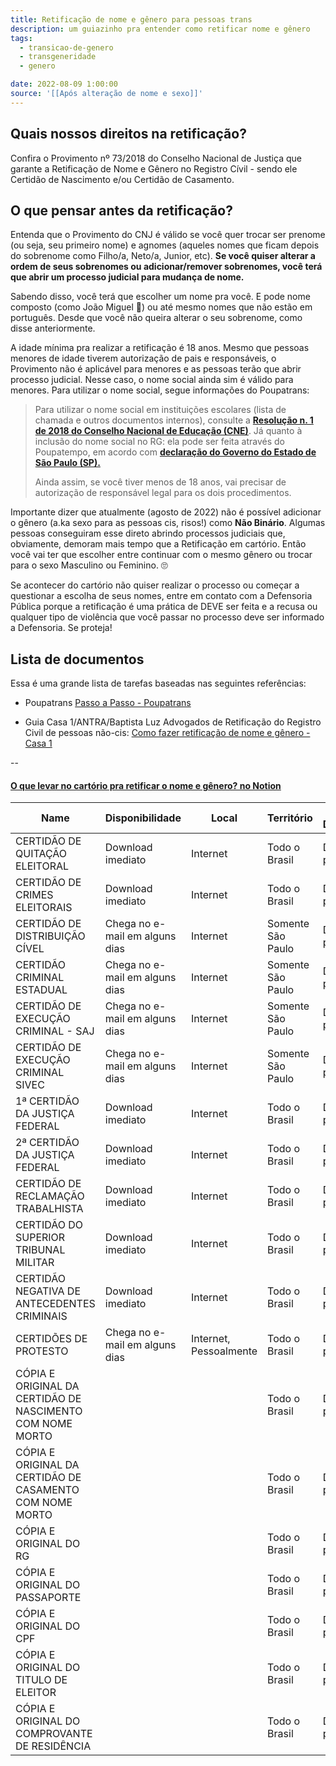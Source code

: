 ```yaml
---
title: Retificação de nome e gênero para pessoas trans
description: um guiazinho pra entender como retificar nome e gênero
tags:
  - transicao-de-genero
  - transgeneridade
  - genero

date: 2022-08-09 1:00:00
source: '[[Após alteração de nome e sexo]]'
---
```


## Quais nossos direitos na retificação?

Confira o Provimento nº 73/2018 do Conselho Nacional de Justiça que garante a Retificação de Nome e Gênero no Registro Cívil - sendo ele Certidão de Nascimento e/ou Certidão de Casamento.

[](https://atos.cnj.jus.br/atos/detalhar/2623)

## O que pensar antes da retificação?

Entenda que o Provimento do CNJ é válido se você quer trocar ser prenome (ou seja, seu primeiro nome) e agnomes (aqueles nomes que ficam depois do sobrenome como Filho/a, Neto/a, Junior, etc). **Se você quiser alterar a ordem de seus sobrenomes ou adicionar/remover sobrenomes, você terá que abrir um processo judicial para mudança de nome.**

Sabendo disso, você terá que escolher um nome pra você. E pode nome composto (como João Miguel 💙) ou até mesmo nomes que não estão em português. Desde que você não queira alterar o seu sobrenome, como disse anteriormente.

A idade mínima pra realizar a retificação é 18 anos. Mesmo que pessoas menores de idade tiverem autorização de pais e responsáveis, o Provimento não é aplicável para menores e as pessoas terão que abrir processo judicial. Nesse caso, o nome social ainda sim é válido para menores. Para utilizar o nome social, segue informações do Poupatrans:

> Para utilizar o nome social em instituições escolares (lista de chamada e outros documentos internos), consulte a **[Resolução n. 1 de 2018 do Conselho Nacional de Educação (CNE)](http://portal.mec.gov.br/index.php?Itemid=30192.&alias=81001-rcp001-18-pdf&category_slug=janeiro-2018-pdf&option=com_docman&view=download)**.  Já quanto à inclusão do nome social no RG: ela pode ser feita através do Poupatempo, em acordo com **[declaração do Governo do Estado de São Paulo (SP).](https://www.saopaulo.sp.gov.br/spnoticias/estado-de-sao-paulo-passara-a-emitir-novo-rg/)**
> 
> 
> Ainda assim, se você tiver menos de 18 anos, vai precisar de autorização de responsável legal para os dois procedimentos.
> 

Importante dizer que atualmente (agosto de 2022) não é possível adicionar o gênero (a.ka sexo para as pessoas cis, risos!) como **Não Binário**. Algumas pessoas conseguiram esse direto abrindo processos judiciais que, obviamente, demoram mais tempo que a Retificação em cartório. Então você vai ter que escolher entre continuar com o mesmo gênero ou trocar para o sexo Masculino ou Feminino. 🙄

Se acontecer do cartório não quiser realizar o processo ou começar a questionar a escolha de seus nomes, entre em contato com a Defensoria Pública porque a retificação é uma prática de DEVE ser feita e a recusa ou qualquer tipo de violência que você passar no processo deve ser informado a Defensoria. Se proteja!

## Lista de documentos

Essa é uma grande lista de tarefas baseadas nas seguintes referências:

- Poupatrans [Passo a Passo - Poupatrans](https://www.poupatrans.org.br/passoapasso)

- Guia Casa 1/ANTRA/Baptista Luz Advogados de Retificação do Registro Civil de pessoas não-cis: [Como fazer retificação de nome e gênero - Casa 1](https://www.casaum.org/como-fazer-retificacao-de-nome-e-genero/)

--

#### [O que levar no cartório pra retificar o nome e gênero? no Notion](https://www.notion.so/ef92a6b4d97c423ba3f3819e3ebd491e)

|Name                                                     |Disponibilidade               |Local                 |Território       |Tipo de Documento|Valor   |
|---------------------------------------------------------|------------------------------|----------------------|-----------------|-----------------|--------|
|CERTIDÃO DE QUITAÇÃO ELEITORAL                           |Download imediato             |Internet              |Todo o Brasil    |Documento público|Gratuito|
|CERTIDÃO DE CRIMES ELEITORAIS                            |Download imediato             |Internet              |Todo o Brasil    |Documento público|Gratuito|
|CERTIDÃO DE DISTRIBUIÇÃO CÍVEL                           |Chega no e-mail em alguns dias|Internet              |Somente São Paulo|Documento público|Gratuito|
|CERTIDÃO CRIMINAL ESTADUAL                               |Chega no e-mail em alguns dias|Internet              |Somente São Paulo|Documento público|Gratuito|
|CERTIDÃO DE EXECUÇÃO CRIMINAL - SAJ                      |Chega no e-mail em alguns dias|Internet              |Somente São Paulo|Documento público|Gratuito|
|CERTIDÃO DE EXECUÇÃO CRIMINAL SIVEC                      |Chega no e-mail em alguns dias|Internet              |Somente São Paulo|Documento público|Gratuito|
|1ª CERTIDÃO DA JUSTIÇA FEDERAL                           |Download imediato             |Internet              |Todo o Brasil    |Documento público|Gratuito|
|2ª CERTIDÃO DA JUSTIÇA FEDERAL                           |Download imediato             |Internet              |Todo o Brasil    |Documento público|Gratuito|
|CERTIDÃO DE RECLAMAÇÃO TRABALHISTA                       |Download imediato             |Internet              |Todo o Brasil    |Documento público|Gratuito|
|CERTIDÃO DO SUPERIOR TRIBUNAL MILITAR                    |Download imediato             |Internet              |Todo o Brasil    |Documento público|Gratuito|
|CERTIDÃO NEGATIVA DE ANTECEDENTES CRIMINAIS              |Download imediato             |Internet              |Todo o Brasil    |Documento público|Gratuito|
|CERTIDÕES DE PROTESTO                                    |Chega no e-mail em alguns dias|Internet, Pessoalmente|Todo o Brasil    |Documento público|Pago    |
|CÓPIA E ORIGINAL DA CERTIDÃO DE NASCIMENTO COM NOME MORTO|                              |                      |Todo o Brasil    |Documento pessoal|        |
|CÓPIA E ORIGINAL DA CERTIDÃO DE CASAMENTO COM NOME MORTO |                              |                      |Todo o Brasil    |Documento pessoal|        |
|CÓPIA E ORIGINAL DO RG                                   |                              |                      |Todo o Brasil    |Documento pessoal|        |
|CÓPIA E ORIGINAL DO PASSAPORTE                           |                              |                      |Todo o Brasil    |Documento pessoal|        |
|CÓPIA E ORIGINAL DO CPF                                  |                              |                      |Todo o Brasil    |Documento pessoal|        |
|CÓPIA E ORIGINAL DO TITULO DE ELEITOR                    |                              |                      |Todo o Brasil    |Documento pessoal|        |
|CÓPIA E ORIGINAL DO COMPROVANTE DE RESIDÊNCIA            |                              |                      |Todo o Brasil    |Documento pessoal|        |
